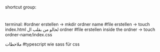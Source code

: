 shortcut group:
# 



terminal:
#ordner erstellen  -> mkdir ordner name 
#file erstellen  -> touch index.html لحالو من بقلب ال ordner
#file erstellen inside the ordner -> touch ordner-name/index.css






ملاحطات 
#typescript wie sass für css 

